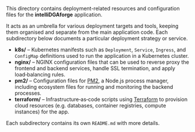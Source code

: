 This directory contains deployment-related resources and configuration files for the **intelliDGAforge** application.

It acts as an umbrella for various deployment targets and tools, keeping them organised and separate from the main application code. Each subdirectory below documents a particular deployment strategy or service.

- **k8s/** – Kubernetes manifests such as `Deployment`, `Service`, `Ingress`, and `ConfigMap` definitions used to run the application in a Kubernetes cluster.
- **nginx/** – NGINX configuration files that can be used to reverse proxy the frontend and backend services, handle SSL termination, and apply load‑balancing rules.
- **pm2/** – Configuration files for [PM2](https://pm2.keymetrics.io/), a Node.js process manager, including ecosystem files for running and monitoring the backend processes.
- **terraform/** – Infrastructure‑as‑code scripts using [Terraform](https://www.terraform.io/) to provision cloud resources (e.g. databases, container registries, compute instances) for the app.

Each subdirectory contains its own `README.md` with more details.